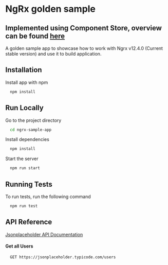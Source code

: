 # NgRx golden sample

## Implemented using Component Store, overview can be found [here](https://ngrx.io/guide/component-store)

A golden sample app to showcase how to work with Ngrx v12.4.0 (Current stable version) and use it to build application.

## Installation

Install app with npm

```bash
  npm install
```

## Run Locally

Go to the project directory

```bash
  cd ngrx-sample-app
```

Install dependencies

```bash
  npm install
```

Start the server

```bash
  npm run start
```

## Running Tests

To run tests, run the following command

```bash
  npm run test
```

## API Reference

[Jsonplaceholder API Documentation](https://jsonplaceholder.typicode.com/)

#### Get all Users

```http
  GET https://jsonplaceholder.typicode.com/users
```
